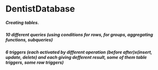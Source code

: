 # DentistDatabase
##### Creating tables.
##### 10 different queries (using conditions for rows, for groups, aggregating functions, subqueries)
##### 6 triggers (each activated by different operation (before after)x(insert, update, delete) and each giving defferent result, some of them table triggers, some row triggers)
